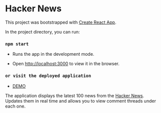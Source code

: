 # Hacker News

This project was bootstrapped with [Create React App](https://github.com/facebook/create-react-app).

In the project directory, you can run:

### `npm start`

- Runs the app in the development mode.

- Open [http://localhost:3000](http://localhost:3000) to view it in the browser.

### `or visit the deployed application`

- [DEMO](https://vladislavweb-news.netlify.app/)

The application displays the latest 100 news from the [Hacker News](https://news.ycombinator.com/newest).\
Updates them in real time and allows you to view comment threads under each one.
